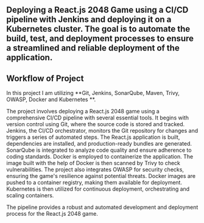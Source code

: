 ## Deploying a React.js 2048 Game using a CI/CD pipeline with Jenkins and deploying it on a Kubernetes cluster. The goal is to automate the build, test, and deployment processes to ensure a streamlined and reliable deployment of the application.

## Workflow of Project
In this project I am utilizing **Git, Jenkins, SonarQube, Maven, Trivy, OWASP, Docker and Kubernetes **. 

The project involves deploying a React.js 2048 game using a comprehensive CI/CD pipeline with several essential tools. It begins with version control using Git, where the source code is stored and tracked. Jenkins, the CI/CD orchestrator, monitors the Git repository for changes and triggers a series of automated steps. The React.js application is built, dependencies are installed, and production-ready bundles are generated. SonarQube is integrated to analyze code quality and ensure adherence to coding standards. Docker is employed to containerize the application. The image built with the help of Docker is then scanned by Trivy to check vulnerabilities. The project also integrates OWASP for security checks, ensuring the game's resilience against potential threats. Docker images are pushed to a container registry, making them available for deployment. Kubernetes is then utilized for continuous deployment, orchestrating and scaling containers. 

The pipeline provides a robust and automated development and deployment process for the React.js 2048 game.
